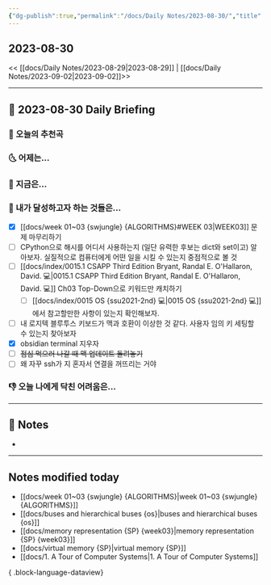 ```yaml
---
{"dg-publish":true,"permalink":"/docs/Daily Notes/2023-08-30/","title":"2023-08-30","tags":[" DailyNote "]}
---
```



## 2023-08-30

<< [[docs/Daily Notes/2023-08-29\|2023-08-29]] | [[docs/Daily Notes/2023-09-02\|2023-09-02]]>>

---

## 📅 2023-08-30 Daily Briefing

### 🎵 오늘의 추천곡

### 🌜 어제는...

### 🙌 지금은...

### 🚀 내가 달성하고자 하는 것들은...

- [x] [[docs/week 01~03 {swjungle} {ALGORITHMS}#WEEK 03\|WEEK03]] 문제 마무리하기
- [ ] CPython으로 해시를 어디서 사용하는지 (일단 유력한 후보는 dict와 set이고) 알아보자. 실질적으로 컴퓨터에게 어떤 일을 시킬 수 있는지 중점적으로 볼 것
- [ ] [[docs/index/0015.1 CSAPP Third Edition Bryant, Randal E. O'Hallaron, David. 💻\|0015.1 CSAPP Third Edition Bryant, Randal E. O'Hallaron, David. 💻]] Ch03 Top-Down으로 키워드만 캐치하기
	- [ ] [[docs/index/0015 OS {ssu2021-2nd} 💻\|0015 OS {ssu2021-2nd} 💻]] 에서 참고할만한 사항이 있는지 확인해보자.
- [ ] 내 로지텍 블루투스 키보드가 맥과 호환이 이상한 것 같다. 사용자 임의 키 세팅할 수 있는지 찾아보자
- [x] obsidian terminal 지우자
- [ ] ~~점심 먹으러 나갈 때 맥 업데이트 돌려놓기~~
- [ ] 왜 자꾸 ssh가 지 혼자서 연결을 꺼뜨리는 거야

### 👎 오늘 나에게 닥친 어려움은...

---

## 📝 Notes

- 

---

## Notes modified today

- [[docs/week 01~03 {swjungle} {ALGORITHMS}\|week 01~03 {swjungle} {ALGORITHMS}]]
- [[docs/buses and hierarchical buses {os}\|buses and hierarchical buses {os}]]
- [[docs/memory representation {SP} {week03}\|memory representation {SP} {week03}]]
- [[docs/virtual memory {SP}\|virtual memory {SP}]]
- [[docs/1. A Tour of Computer Systems\|1. A Tour of Computer Systems]]

{ .block-language-dataview}
